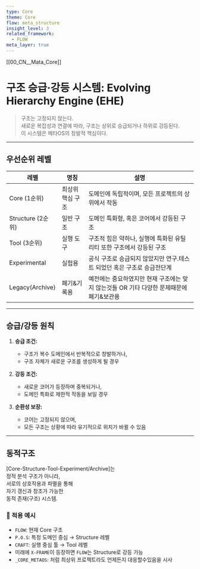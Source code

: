 ```yaml
---
type: Core
theme: Core
flow: meta_structure
insight_level: 3
related_framework:
  - FLOW
meta_layer: true
---
```

[[00_CN__Mata_Core]]
# 구조 승급·강등 시스템: Evolving Hierarchy Engine (EHE)

> 구조는 고정되지 않는다.  
> 새로운 복잡성과 연결에 따라, 구조는 상위로 승급되거나 하위로 강등된다.  
> 이 시스템은 메타OS의 창발적 핵심이다.

---

## 우선순위 레벨

| 레벨              | 명칭        | 설명                                                 |
| --------------- | --------- | -------------------------------------------------- |
| Core (1순위)      | 최상위 핵심 구조 | 도메인에 독립적이며, 모든 프로젝트의 상위에서 작동                       |
| Structure (2순위) | 일반 구조     | 도메인 특화형, 혹은 코어에서 강등된 구조                            |
| Tool (3순위)      | 실행 도구     | 구조적 힘은 약하나, 실행에 특화된 유틸리티 또한 구조에서 강등된 구조            |
| Experimental    | 실험용       | 공식 구조로 승급되지 않았지만 연구.테스트 되었던 혹은 구조로 승급전단계           |
| Legacy(Archive) | 폐기&기록용    | 예전에는 중요하였지만 현재 구조에는 맞지 않는것들 OR 기타 다양한 문제때문에 폐기&보관용 |

---

## 승급/강등 원칙

1. **승급 조건:**  
   - 구조가 복수 도메인에서 반복적으로 창발하거나,  
   - 구조 자체가 새로운 구조를 생성하게 될 경우

1. **강등 조건:** 
   - 새로운 코어가 등장하며 중복되거나,  
   - 도메인 특화로 제한적 작동을 보일 경우

1. **순환성 보장:**
   - 코어는 고정되지 않으며,  
   - 모든 구조는 상황에 따라 유기적으로 위치가 바뀔 수 있음

---

## 동적구조
[Core-Structure-Tool-Experiment/Archive]는  
정적 분석 구조가 아니라,  
서로의 상호작용과 파멸을 통해  
자기 갱신과 창조가 가능한  
동적 존재(구조) 시스템.



### 📌 적용 예시

- `FLOW`: 현재 Core 구조 
- `P.O.S`: 특정 도메인 중심 → Structure 레벨  
- `CRAFT`: 실행 중심 툴 → Tool 레벨  
- 미래에 `X-FRAME`이 등장하면 `FLOW`는 Structure로 강등 가능
- `_CORE_METAOS`: 처럼 최상위 프로젝트라도 언제든지 대응할수있음을 시사



